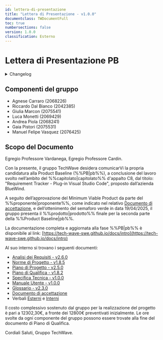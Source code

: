 ```yaml
---
id: lettera-di-presentazione
title: "Lettera di Presentazione - v1.0.0"
documentclass: TWDocumentFull
toc: true
numbersections: false
version: 1.0.0
classification: Esterno
---
```


<!-- ::: {.no-export} -->

# Lettera di Presentazione PB

<details>
  <summary>Changelog</summary>

<!-- ::: -->

| Data       | Versione | Descrizione                 | Autore        | Data Verifica | Verificatore   |
| ---------- | -------- | --------------------------- | ------------- | ------------- | -------------- |
| 23/04/2025 | 1.0.0    | Prima stesura del documento | Marcon Giulia | 24/04/2025    | Carraro Agnese |

Table: Changelog

<!-- ::: {.no-export} -->

</details>

<!-- ::: -->

## Componenti del gruppo

- Agnese Carraro (2068226)
- Riccardo Dal Bianco (2042385)
- Giulia Marcon (2075541)
- Luca Monetti (2069429)
- Andrea Piola (2068241)
- Gaia Pistori (2075531)
- Manuel Felipe Vasquez (2076425)

## Scopo del Documento

Egregio Professore Vardanega,
Egregio Professore Cardin.

Con la presente, il gruppo TechWave desidera comunicarVi la propria candidatura alla Product Baseline (%%PB|pb%%), a conclusione del lavoro svolto nell’ambito del %%capitolato|capitolato%% d'appalto C8, dal titolo:
"Requirement Tracker - Plug-in Visual Studio Code", proposto dall’azienda BlueWind.

A seguito dell’approvazione del Minimum Viable Product da parte del %%proponente|proponente%%, come indicato nel relativo [Documento di accettazione](https://tech-wave-swe.github.io/assets/files/DocAccettazione-7b7b9f84e265620aa2c0af8302db8aca.pdf), e dell’ottenimento del semaforo verde in data 19/04/2025, il gruppo presenta il %%prodotto|prodotto%% finale per la seconda parte della %%Product Baseline|pb%%.

La documentazione completa e aggiornata alla fase %%PB|pb%% è disponibile al link:
[https://tech-wave-swe.github.io/docs/intro](https://tech-wave-swe.github.io/docs/intro)

Al suo interno si trovano i seguenti documenti:

- [Analisi dei Requisiti - v2.6.0](https://tech-wave-swe.github.io/docs/PB/analisi_dei_requisiti)
- [Norme di Progetto - v1.8.5](https://tech-wave-swe.github.io/docs/PB/norme_di_progetto)
- [Piano di Progetto - v2.5.0](https://tech-wave-swe.github.io/docs/PB/piano_di_progetto)
- [Piano di Qualifica - v1.8.2](https://tech-wave-swe.github.io/docs/PB/piano_di_qualifica)
- [Specifica Tecnica - v1.0.0](https://tech-wave-swe.github.io/docs/PB/specifica_tecnica)
- [Manuale Utente - v1.0.0](https://tech-wave-swe.github.io/docs/PB/manuale_utente)
- [Glossario - v2.3.0](https://tech-wave-swe.github.io/docs/glossario)
- [Documento di accettazione](https://tech-wave-swe.github.io/assets/files/DocAccettazione-7b7b9f84e265620aa2c0af8302db8aca.pdf)
- Verbali [Esterni](https://tech-wave-swe.github.io/docs/PB/Verbali_Esterni/Verbali%20Esterni) e [Interni](https://tech-wave-swe.github.io/docs/category/verbali-interni)

Il costo complessivo sostenuto dal gruppo per la realizzazione del progetto è pari a 12302,30€, a fronte dei 12800€ preventivati inizialmente. Le ore svolte da ogni componente del gruppo possono essere trovate alla fine del documento di Piano di Qualifica.

Cordiali Saluti,
Gruppo TechWave.
